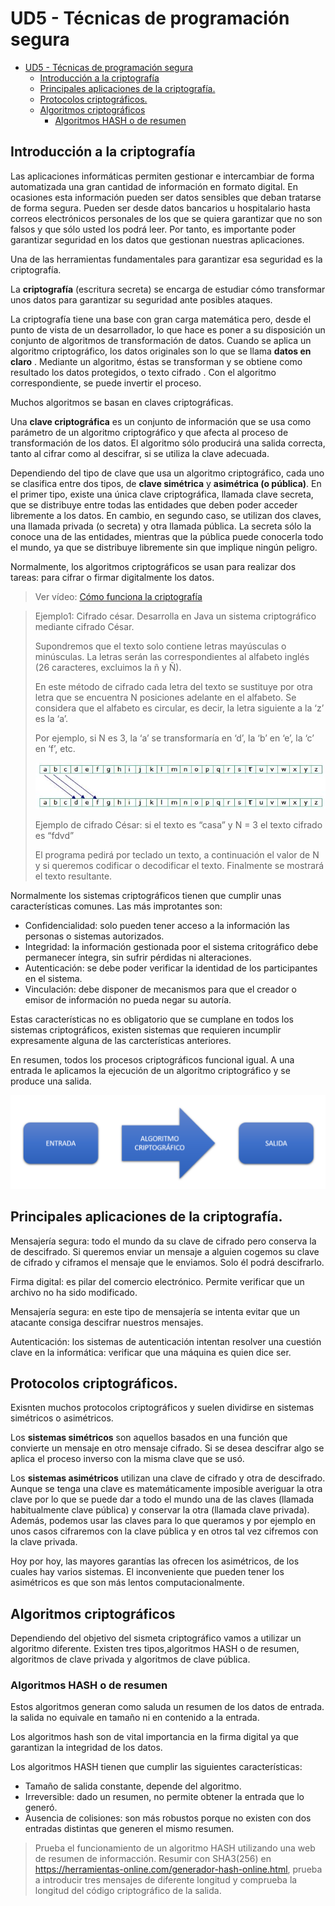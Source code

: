 # UD5 - Técnicas de programación segura

- [UD5 - Técnicas de programación segura](#ud5---técnicas-de-programación-segura)
  - [Introducción a la criptografía](#introducción-a-la-criptografía)
  - [Principales aplicaciones de la criptografía.](#principales-aplicaciones-de-la-criptografía)
  - [Protocolos criptográficos.](#protocolos-criptográficos)
  - [Algoritmos criptográficos](#algoritmos-criptográficos)
    - [Algoritmos HASH o de resumen](#algoritmos-hash-o-de-resumen)

## Introducción a la criptografía
Las aplicaciones informáticas permiten gestionar e intercambiar de forma automatizada una gran cantidad de información en formato digital. En ocasiones esta información pueden ser datos sensibles que deban tratarse de forma segura. Pueden ser desde datos bancarios u hospitalario hasta correos electrónicos personales de los que se quiera garantizar que no son falsos y que sólo usted los podrá leer. Por tanto, es importante poder garantizar seguridad en los datos que gestionan nuestras aplicaciones.

Una de las herramientas fundamentales para garantizar esa seguridad es la criptografía.

La __criptografía__ (escritura secreta) se encarga de estudiar cómo transformar unos datos para garantizar su seguridad ante posibles ataques.

La criptografía tiene una base con gran carga matemática pero, desde el punto de vista de un desarrollador, lo que hace es poner a su disposición un conjunto de algoritmos de transformación de datos. Cuando se aplica un algoritmo criptográfico, los datos originales son lo que se llama __datos en claro__ . Mediante un algoritmo, éstas se transforman y se obtiene como resultado los datos protegidos, o texto cifrado . Con el algoritmo correspondiente, se puede invertir el proceso.

Muchos algoritmos se basan en claves criptográficas.

Una __clave criptográfica__ es un conjunto de información que se usa como parámetro de un algoritmo criptográfico y que afecta al proceso de transformación de los datos. El algoritmo sólo producirá una salida correcta, tanto al cifrar como al descifrar, si se utiliza la clave adecuada.

Dependiendo del tipo de clave que usa un algoritmo criptográfico, cada uno se clasifica entre dos tipos, de __clave simétrica__ y __asimétrica (o pública)__. En el primer tipo, existe una única clave criptográfica, llamada clave secreta, que se distribuye entre todas las entidades que deben poder acceder libremente a los datos. En cambio, en segundo caso, se utilizan dos claves, una llamada privada (o secreta) y otra llamada pública. La secreta sólo la conoce una de las entidades, mientras que la pública puede conocerla todo el mundo, ya que se distribuye libremente sin que implique ningún peligro.

Normalmente, los algoritmos criptográficos se usan para realizar dos tareas: para cifrar o firmar digitalmente los datos.

> Ver vídeo: [Cómo funciona la criptografía](https://www.youtube.com/watch?v=Q8K311s7EiM)

> Ejemplo1: Cifrado césar.
> Desarrolla en Java un sistema criptográfico mediante cifrado César.
> 
> Supondremos que el texto solo contiene letras mayúsculas o minúsculas. La letras serán las correspondientes al alfabeto inglés (26 caracteres, excluimos la ñ y Ñ).
> 
> En este método de cifrado cada letra del texto se sustituye por otra letra que se encuentra N posiciones adelante en el alfabeto. Se considera que el alfabeto es circular, es decir, la letra siguiente a la ‘z’ es la ‘a’.
> 
> Por ejemplo, si N es 3, la ‘a’ se transformaría en ‘d’, la ‘b’ en ‘e’, la ‘c’ en ‘f’, etc.
> 
> ![](img/Cifrado-Cesar-Java.jpg)
> 
> Ejemplo de cifrado César: si el texto es “casa” y N = 3 el texto cifrado es “fdvd”
> 
> El programa pedirá por teclado un texto, a continuación el valor de N y si queremos codificar o decodificar el texto. Finalmente se mostrará el texto resultante.

Normalmente los sistemas criptográficos tienen que cumplir unas características comunes. Las más improtantes son:
- Confidencialidad: solo pueden tener acceso a la información las personas o sistemas autorizados.
- Integridad: la información gestionada poor el sistema critográfico debe permanecer íntegra, sin sufrir pérdidas ni alteraciones.
- Autenticación: se debe poder verificar la identidad de los participantes en el sistema.
- Vinculación: debe disponer de mecanismos para que el creador o emisor de información no pueda negar su autoría.

Estas características no es obligatorio que se cumplane en todos los sistemas criptográficos, existen sistemas que requieren incumplir expresamente alguna de las carcterísticas anteriores.

En resumen, todos los procesos criptográficos funcional igual. A una entrada le aplicamos la ejecución de un algoritmo criptográfico y se produce una salida.

![](img/AlgoritmoCriptografico.png)

## Principales aplicaciones de la criptografía.
Mensajería segura: todo el mundo da su clave de cifrado pero conserva la de descifrado. Si queremos enviar un mensaje a alguien cogemos su clave de cifrado y ciframos el mensaje que le enviamos. Solo él podrá descifrarlo.

Firma digital: es pilar del comercio electrónico. Permite verificar que un archivo no ha sido modificado.

Mensajería segura: en este tipo de mensajería se intenta evitar que un atacante consiga descifrar nuestros mensajes.

Autenticación: los sistemas de autenticación intentan resolver una cuestión clave en la informática: verificar que una máquina es quien dice ser.

## Protocolos criptográficos.
Exisnten muchos protocolos criptográficos y suelen dividirse en sistemas simétricos o asimétricos.

Los __sistemas simétricos__ son aquellos basados en una función que convierte un mensaje en otro mensaje cifrado. Si se desea descifrar algo se aplica el proceso inverso con la misma clave que se usó.

Los __sistemas asimétricos__ utilizan una clave de cifrado y otra de descifrado. Aunque se tenga una clave es matemáticamente imposible averiguar la otra clave por lo que se puede dar a todo el mundo una de las claves (llamada habitualmente clave pública) y conservar la otra (llamada clave privada). Además, podemos usar las claves para lo que queramos y por ejemplo en unos casos cifraremos con la clave pública y en otros tal vez cifremos con la clave privada.

Hoy por hoy, las mayores garantías las ofrecen los asimétricos, de los cuales hay varios sistemas. El inconveniente que pueden tener los asimétricos es que son más lentos computacionalmente.

## Algoritmos criptográficos
Dependiendo del objetivo del sismeta criptográfico vamos a utilizar un algoritmo diferente. Existen tres tipos,algoritmos HASH o de resumen, algoritmos de clave privada y algoritmos de clave pública.

### Algoritmos HASH o de resumen
Estos algoritmos generan como saluda un resumen de los datos de entrada. la salida no equivale en tamaño ni en contenido a la entrada.

Los algoritmos hash  son de vital importancia en la firma digital ya que garantizan la integridad de los datos.

Los algoritmos HASH tienen que cumplir las siguientes características:
- Tamaño de salida constante, depende del algoritmo.
- Irreversible: dado un resumen, no permite obtener la entrada que lo generó. 
- Ausencia de colisiones: son más robustos porque no existen con dos entradas distintas que generen el mismo resumen.

> Prueba el funcionamiento de un algoritmo HASH utilizando una web de resumen de informacción. Resumir con SHA3(256) en https://herramientas-online.com/generador-hash-online.html, prueba a introducir tres mensajes de diferente longitud y comprueba la longitud del código criptográfico de la salida.
